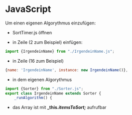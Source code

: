# JavaScript

Um einen eigenen Algorythmus einzufügen:

* SortTimer.js öffnen
+ in Zeile (2 zum Beispiel) einfügen:  

```javascript
import {IrgendeinName} from "./IrgendeinName.js";
```

+ in Zeile (16 zum Beispiel)

```javascript
{name: 'IrgendeinName', instance: new IrgendeinName()},
```

+ in dem eigenen Algorythmus 

```javascript
import {Sorter} from "./Sorter.js";
export class IrgendeinName extends Sorter {
    _runAlgorithm() {
```
+ das Array ist mit **_this._itemsToSort;_** aufrufbar


